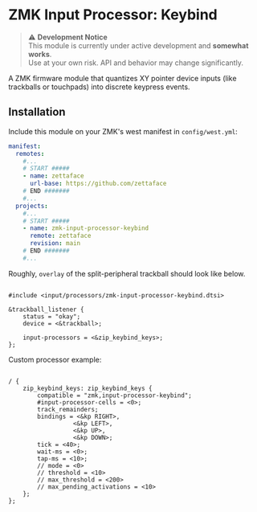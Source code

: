 # ZMK Input Processor: Keybind

> ⚠️ **Development Notice**  
> This module is currently under active development and **somewhat works**.  
> Use at your own risk. API and behavior may change significantly.

A ZMK firmware module that quantizes XY pointer device inputs (like trackballs or touchpads) into discrete keypress events.

## Installation

Include this module on your ZMK's west manifest in `config/west.yml`:

```yaml
manifest:
  remotes:
    #...
    # START #####
    - name: zettaface
      url-base: https://github.com/zettaface
    # END #######
    #...
  projects:
    #...
    # START #####
    - name: zmk-input-processor-keybind
      remote: zettaface
      revision: main
    # END #######
    #...
```

Roughly, `overlay` of the split-peripheral trackball should look like below.

```

#include <input/processors/zmk-input-processor-keybind.dtsi>

&trackball_listener {
    status = "okay";
    device = <&trackball>;

    input-processors = <&zip_keybind_keys>;
};

```

Custom processor example:

```

/ {
    zip_keybind_keys: zip_keybind_keys {
        compatible = "zmk,input-processor-keybind";
        #input-processor-cells = <0>;
        track_remainders;
        bindings = <&kp RIGHT>,
                  <&kp LEFT>,
                  <&kp UP>,
                  <&kp DOWN>;
        tick = <40>;
        wait-ms = <0>;
        tap-ms = <10>;
        // mode = <0>
        // threshold = <10>
        // max_threshold = <200>
        // max_pending_activations = <10>
    };
};

```
